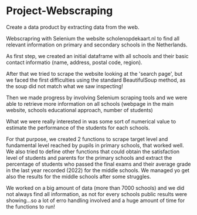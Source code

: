 # Project-Webscraping

Create a data product by extracting data from the web.

Webscrapring with Selenium the website scholenopdekaart.nl to find all relevant information 
on primary and secondary schools in the Netherlands.

As first step, we created an initial dataframe with all schools and their basic contact informatio (name, address, postal code, region).

After that we tried to scrape the website looking at the 'search page', but we faced the first difficulties using the standard BeautifulSoup method, as the soup did not match what we saw inspecting!

Then we made progress by involving Selenium scraping tools and we were able to retrieve more information on all schools (webpage in the main website, schools educational approach, number of students)

What we were really interested in was some sort of numerical value to estimate the performance of the students for each schools.

For that purpose, we created 2 functions to scrape target level and fundamental level reached by pupils in primary schools, that worked well. 
We also tried to define other functions that could obtain the satisfaction level of students and parents for the primary schools and extract the percentage of students who passed the final exams and their average grade in the last year recorded (2022) for the middle schools. We managed yo get also the results for the middle schools after some struggles.

We worked on a big amount of data (more than 7000 schools) and we did not always find all information, as not for every schools public results were showing...so a lot of erro handling involved and a huge amount of time for the functions to run!
